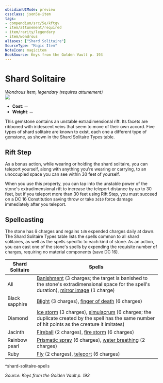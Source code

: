 ```yaml
---
obsidianUIMode: preview
cssclass: json5e-item
tags:
- compendium/src/5e/kftgv
- item/attunement/required
- item/rarity/legendary
- item/wondrous
aliases: ["Shard Solitaire"]
SourceType: "Magic Item"
NoteIcon: magicitem
BookSource: Keys from the Golden Vault p. 193
---
```

# Shard Solitaire
*Wondrous Item, legendary (requires attunement)*  
![](/2-Mechanics/CLI/items/img/shard-solitaire.webp#right)  

- **Cost**: ⏤
- **Weight**: ⏤

This gemstone contains an unstable extradimensional rift. Its facets are ribboned with iridescent veins that seem to move of their own accord. Five types of shard solitaire are known to exist, each one a different type of gemstone, as shown in the Shard Solitaire Types table.

## Rift Step

As a bonus action, while wearing or holding the shard solitaire, you can teleport yourself, along with anything you're wearing or carrying, to an unoccupied space you can see within 30 feet of yourself.

When you use this property, you can tap into the unstable power of the stone's extradimensional rift to increase the teleport distance by up to 30 feet, but if you teleport more than 30 feet using Rift Step, you must succeed on a DC 16 Constitution saving throw or take `3d10` force damage immediately after you teleport.

## Spellcasting

The stone has 6 charges and regains `1d6` expended charges daily at dawn. The Shard Solitaire Types table lists the spells common to all shard solitaires, as well as the spells specific to each kind of stone. As an action, you can cast one of the stone's spells by expending the requisite number of charges, requiring no material components (save DC 16).

| Shard Solitaire | Spells |
|-----------------|--------|
| All | [Banishment](/2-Mechanics/CLI/spells/banishment.md) (3 charges; the target is banished to the stone's extradimensional space for the spell's duration), [mirror image](/2-Mechanics/CLI/spells/mirror-image.md) (1 charge) |
| Black sapphire | [Blight](/2-Mechanics/CLI/spells/blight.md) (3 charges), [finger of death](/2-Mechanics/CLI/spells/finger-of-death.md) (6 charges) |
| Diamond | [Ice storm](/2-Mechanics/CLI/spells/ice-storm.md) (3 charges), [simulacrum](/2-Mechanics/CLI/spells/simulacrum.md) (6 charges; the duplicate created by the spell has the same number of hit points as the creature it imitates) |
| Jacinth | [Fireball](/2-Mechanics/CLI/spells/fireball.md) (2 charges), [fire storm](/2-Mechanics/CLI/spells/fire-storm.md) (6 charges) |
| Rainbow pearl | [Prismatic spray](/2-Mechanics/CLI/spells/prismatic-spray.md) (6 charges), [water breathing](/2-Mechanics/CLI/spells/water-breathing.md) (2 charges) |
| Ruby | [Fly](/2-Mechanics/CLI/spells/fly.md) (2 charges), [teleport](/2-Mechanics/CLI/spells/teleport.md) (6 charges) |
^shard-solitaire-spells

*Source: Keys from the Golden Vault p. 193*